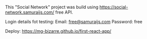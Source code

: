 This "Social Network" project was build using https://social-network.samuraijs.com/ free API.

Login details fot testing:
Email: free@samuraijs.com
Password: free

Deploy: https://mg-bizarre.github.io/first-react-app/
